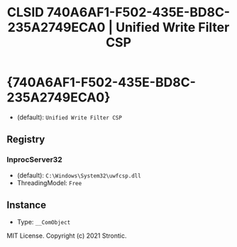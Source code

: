 ﻿---
title: "CLSID 740A6AF1-F502-435E-BD8C-235A2749ECA0 | Unified Write Filter CSP"
excerpt: What is COM-Object CLSID 740A6AF1-F502-435E-BD8C-235A2749ECA0?
---

# {740A6AF1-F502-435E-BD8C-235A2749ECA0}

* (default): `Unified Write Filter CSP`

## Registry


### InprocServer32

* (default): `C:\Windows\System32\uwfcsp.dll`
* ThreadingModel: `Free`

## Instance

* Type: `__ComObject`

MIT License. Copyright (c) 2021 Strontic.


